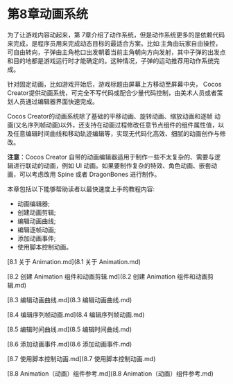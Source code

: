 # 第8章动画系统

为了让游戏内容动起来，第 7章介绍了动作系统，但是动作系统更多的是依赖代码来完成，是程序员用来完成动态目标的最适合方案。比如:主角由玩家自由操控，可自由转向，子弹由主角枪口出发朝着当前主角朝向方向发射，其中子弹的出发点和目的地都是游戏运行时才能确定的。这种情况，子弹的运动推荐用动作系统完成。

针对固定动画，比如游戏开始后，游戏标题由屏幕上方移动至屏幕中央， Cocos Creator提供动画系统，可完全不写代码或配合少量代码控制，由美术人员或者策划人员通过编辑器界面快速完成。

Cocos Creator的动画系统除了基础的平移动画、旋转动画、缩放动画和逐帧 动画(又名序列帧动画)以外，还支持在动画过程修改任意节点组件的组件属性值，以 及任意编辑时间曲线和移动轨迹编辑等，实现无代码化高效、细腻的动画创作与修改。

**注意**：Cocos Creator 自带的动画编辑器适用于制作一些不太复杂的、需要与逻辑进行联动的动画，例如 UI 动画。如果要制作复杂的特效、角色动画、嵌套动画，可以考虑改用 Spine 或者 DragonBones 进行制作。

本章包括以下能够帮助读者以最快速度上手的教程内容:

* 动画编辑器;
* 创建动画剪辑;
* 编辑动画曲线;
* 编辑逐帧动画;
* 添加动画事件;
* 使用脚本控制动画。

 [8.1 关于 Animation.md](8.1 关于 Animation.md) 

 [8.2 创建 Animation 组件和动画剪辑.md](8.2 创建 Animation 组件和动画剪辑.md) 

 [8.3 编辑动画曲线.md](8.3 编辑动画曲线.md) 

 [8.4 编辑序列帧动画.md](8.4 编辑序列帧动画.md) 

 [8.5 编辑时间曲线.md](8.5 编辑时间曲线.md) 

 [8.6 添加动画事件.md](8.6 添加动画事件.md) 

 [8.7 使用脚本控制动画.md](8.7 使用脚本控制动画.md) 

 [8.8 Animation（动画）组件参考.md](8.8 Animation（动画）组件参考.md) 